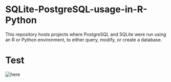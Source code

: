 # SQLite-PostgreSQL-usage-in-R-Python
This repository hosts projects where PostgreSQL and SQLite were run using an R or Python environment, to either query, modify, or create a database. 
# Test

![here](https://i.gyazo.com/869320f0dbe2516b3d465827733ad724.png)
